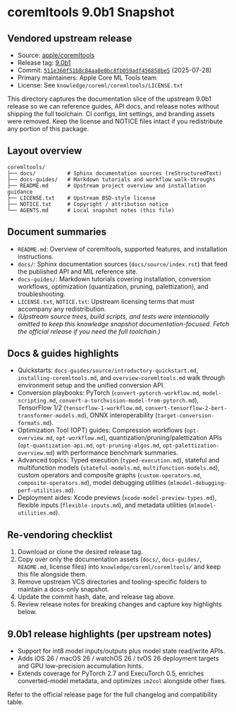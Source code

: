 # coremltools 9.0b1 Snapshot

## Vendored upstream release
- Source: [apple/coremltools](https://github.com/apple/coremltools)
- Release tag: [9.0b1](https://github.com/apple/coremltools/releases/tag/9.0b1)
- Commit: [`511e360f51b8c84aa8e0bc8fb059adf456858be5`](https://github.com/apple/coremltools/commit/511e360f51b8c84aa8e0bc8fb059adf456858be5) (2025-07-28)
- Primary maintainers: Apple Core ML Tools team
- License: See `knowledge/coreml/coremltools/LICENSE.txt`

This directory captures the documentation slice of the upstream 9.0b1 release so we can reference guides, API docs, and release notes without shipping the full toolchain. CI configs, lint settings, and branding assets were removed. Keep the license and NOTICE files intact if you redistribute any portion of this package.

## Layout overview
```text
coremltools/
├── docs/          # Sphinx documentation sources (reStructuredText)
├── docs-guides/   # Markdown tutorials and workflow walk-throughs
├── README.md      # Upstream project overview and installation guidance
├── LICENSE.txt    # Upstream BSD-style license
├── NOTICE.txt     # Copyright / attribution notice
└── AGENTS.md      # Local snapshot notes (this file)
```

## Document summaries
- `README.md`: Overview of coremltools, supported features, and installation instructions.
- `docs/`: Sphinx documentation sources (`docs/source/index.rst`) that feed the published API and MIL reference site.
- `docs-guides/`: Markdown tutorials covering installation, conversion workflows, optimization (quantization, pruning, palettization), and troubleshooting.
- `LICENSE.txt`, `NOTICE.txt`: Upstream licensing terms that must accompany any redistribution.
- *(Upstream source trees, build scripts, and tests were intentionally omitted to keep this knowledge snapshot documentation-focused. Fetch the official release if you need the full toolchain.)*

## Docs & guides highlights
- Quickstarts: `docs-guides/source/introductory-quickstart.md`, `installing-coremltools.md`, and `overview-coremltools.md` walk through environment setup and the unified conversion API.
- Conversion playbooks: PyTorch (`convert-pytorch-workflow.md`, `model-scripting.md`, `convert-a-torchvision-model-from-pytorch.md`), TensorFlow 1/2 (`tensorflow-1-workflow.md`, `convert-tensorflow-2-bert-transformer-models.md`), ONNX interoperability (`target-conversion-formats.md`).
- Optimization Tool (OPT) guides: Compression workflows (`opt-overview.md`, `opt-workflow.md`), quantization/pruning/palettization APIs (`opt-quantization-api.md`, `opt-pruning-algos.md`, `opt-palettization-overview.md`) with performance benchmark summaries.
- Advanced topics: Typed execution (`typed-execution.md`), stateful and multifunction models (`stateful-models.md`, `multifunction-models.md`), custom operators and composite graphs (`custom-operators.md`, `composite-operators.md`), model debugging utilities (`mlmodel-debugging-perf-utilities.md`).
- Deployment aides: Xcode previews (`xcode-model-preview-types.md`), flexible inputs (`flexible-inputs.md`), and metadata utilities (`mlmodel-utilities.md`).

## Re-vendoring checklist
1. Download or clone the desired release tag.
2. Copy over only the documentation assets (`docs/`, `docs-guides/`, `README.md`, license files) into `knowledge/coreml/coremltools/` and keep this file alongside them.
3. Remove upstream VCS directories and tooling-specific folders to maintain a docs-only snapshot.
4. Update the commit hash, date, and release tag above.
5. Review release notes for breaking changes and capture key highlights below.

## 9.0b1 release highlights (per upstream notes)
- Support for int8 model inputs/outputs plus model state read/write APIs.
- Adds iOS 26 / macOS 26 / watchOS 26 / tvOS 26 deployment targets and GPU low-precision accumulation hints.
- Extends coverage for PyTorch 2.7 and ExecuTorch 0.5, enriches converted-model metadata, and optimizes `im2col` alongside other fixes.

Refer to the official release page for the full changelog and compatibility table.
